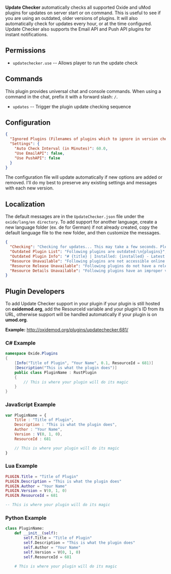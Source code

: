 **Update Checker** automatically checks all supported Oxide and uMod plugins for updates on server start or on command. This is useful to see if you are using an outdated, older versions of plugins. It will also automatically check for updates every hour, or at the time configured. Update Checker also supports the Email API and Push API plugins for instant notifications.

## Permissions

- `updatechecker.use` -- Allows player to run the update check

## Commands

This plugin provides universal chat and console commands. When using a command in the chat, prefix it with a forward slash: `/`.

- `updates` -- Trigger the plugin update checking sequence

## Configuration

```json
{
  "Ignored Plugins (Filenames of plugins which to ignore in version check)": [ ],
  "Settings": {
    "Auto Check Interval (in Minutes)": 60.0,
    "Use EmailAPI": false,
    "Use PushAPI": false
  }
}
```

The configuration file will update automatically if new options are added or removed. I'll do my best to preserve any existing settings and messages with each new version.

## Localization

The default messages are in the `UpdateChecker.json` file under the `oxide/lang/en directory`. To add support for another language, create a new language folder (ex. de for German) if not already created, copy the default language file to the new folder, and then customize the messages.

```json
{
  "Checking": "Checking for updates... This may take a few seconds. Please be patient.",
  "Outdated Plugin List": "Following plugins are outdated:\n{plugins}",
  "Outdated Plugin Info": "# {title} | Installed: {installed} - Latest: {latest} | {url}",
  "Resource Unavailable": "Following plugins are not accessible online at the moment, and therefore cannot be checked for updates: {plugins}",
  "Resource Release Unavailable": "Following plugins do not have a release version, and therefore cannot be checked for updates: {plugins}",
  "Resource Details Unavailable": "Following plugins have an improper version number else may not have a release version available, and therefore cannot be checked for updates: {plugins}"
}
```

## Plugin Developers

To add Update Checker support in your plugin if your plugin is still hosted on **oxidemod.org**, add the ResourceId variable and your plugin's ID from its URL, otherwise support will be handled automatically if your plugin is on **umod.org**.

**Example:** http://oxidemod.org/plugins/updatechecker.681/

### C# Example
```csharp
namespace Oxide.Plugins
{
    [Info("Title of Plugin", "Your Name", 0.1, ResourceId = 681)]
    [Description("This is what the plugin does")]
    public class PluginName : RustPlugin
    {
        // This is where your plugin will do its magic
    }
}
```

### JavaScript Example
```javascript
var PluginName = {
    Title : "Title of Plugin",
    Description : "This is what the plugin does",
    Author : "Your Name",
    Version : V(0, 1, 0),
    ResourceId : 681

    // This is where your plugin will do its magic
}
```

### Lua Example
```lua
PLUGIN.Title = "Title of Plugin"
PLUGIN.Description = "This is what the plugin does"
PLUGIN.Author = "Your Name"
PLUGIN.Version = V(0, 1, 0)
PLUGIN.ResourceId = 681

-- This is where your plugin will do its magic
```

### Python Example
```python
class PluginName:
    def __init__(self):
        self.Title = "Title of Plugin"
        self.Description = "This is what the plugin does"
        self.Author = "Your Name"
        self.Version = V(0, 1, 0)
        self.ResourceId = 681

    # This is where your plugin will do its magic
```
